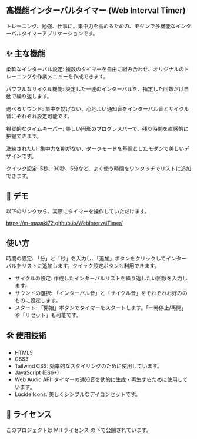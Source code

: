 ## 高機能インターバルタイマー (Web Interval Timer)
トレーニング、勉強、仕事に。集中力を高めるための、モダンで多機能なインターバルタイマーアプリケーションです。

## ✨ 主な機能
柔軟なインターバル設定: 複数のタイマーを自由に組み合わせ、オリジナルのトレーニングや作業メニューを作成できます。

パワフルなサイクル機能: 設定した一連のインターバルを、指定した回数だけ自動で繰り返します。

選べるサウンド: 集中を妨げない、心地よい通知音をインターバル音とサイクル音にそれぞれ設定可能です。

視覚的なタイムキーパー: 美しい円形のプログレスバーで、残り時間を直感的に把握できます。

洗練されたUI: 集中力を削がない、ダークモードを基調としたモダンで美しいデザインです。

クイック設定: 5秒、30秒、5分など、よく使う時間をワンタッチでリストに追加できます。

## 🚀 デモ
以下のリンクから、実際にタイマーを操作していただけます。

https://m-masaki72.github.io/WebIntervalTimer/

## 使い方

時間の設定: 「分」と「秒」を入力し、「追加」ボタンをクリックしてインターバルをリストに追加します。クイック設定ボタンも利用できます。

- サイクルの設定: 作成したインターバルリストを繰り返したい回数を入力します。
- サウンドの選択: 「インターバル音」と「サイクル音」をそれぞれお好みのものに設定します。
- スタート: 「開始」ボタンでタイマーをスタートします。「一時停止/再開」や「リセット」も可能です。

## 🛠️ 使用技術

- HTML5
- CSS3
- Tailwind CSS: 効率的なスタイリングのために使用しています。
- JavaScript (ES6+)
- Web Audio API: タイマーの通知音を動的に生成・再生するために使用しています。
- Lucide Icons: 美しくシンプルなアイコンセットです。

## 📜 ライセンス

このプロジェクトは MITライセンス の下で公開されています。

